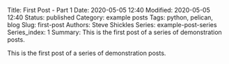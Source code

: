 Title: First Post - Part 1
Date: 2020-05-05 12:40
Modified: 2020-05-05 12:40
Status: published
Category: example posts
Tags: python, pelican, blog
Slug: first-post
Authors: Steve Shickles
Series: example-post-series
Series\_index: 1
Summary: This is the first post of a series of demonstration posts.

This is the first post of a series of demonstration posts.
